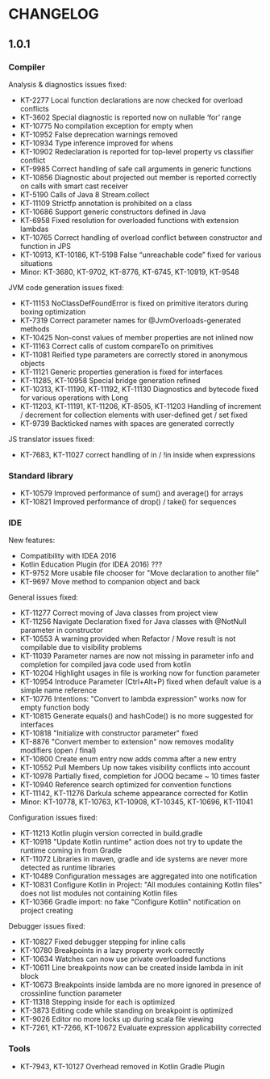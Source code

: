 # CHANGELOG

## 1.0.1

### Compiler

Analysis & diagnostics issues fixed:

- KT-2277  Local function declarations are now checked for overload conflicts
- KT-3602  Special diagnostic is reported now on nullable ‘for’ range
- KT-10775 No compilation exception for empty when
- KT-10952 False deprecation warnings removed
- KT-10934 Type inference improved for whens
- KT-10902 Redeclaration is reported for top-level property vs classifier conflict
- KT-9985  Correct handling of safe call arguments in generic functions
- KT-10856 Diagnostic about projected out member is reported correctly on calls with smart cast receiver
- KT-5190  Calls of Java 8 Stream.collect
- KT-11109 Strictfp annotation is prohibited on a class
- KT-10686 Support generic constructors defined in Java
- KT-6958  Fixed resolution for overloaded functions with extension lambdas
- KT-10765 Correct handling of overload conflict between constructor and function in JPS
- KT-10913, KT-10186, KT-5198 False “unreachable code” fixed for various situations
- Minor: KT-3680, KT-9702, KT-8776, KT-6745, KT-10919, KT-9548

JVM code generation issues fixed:

- KT-11153 NoClassDefFoundError is fixed on primitive iterators during boxing optimization
- KT-7319  Correct parameter names for @JvmOverloads-generated methods
- KT-10425 Non-const values of member properties are not inlined now
- KT-11163 Correct calls of custom compareTo on primitives
- KT-11081 Reified type parameters are correctly stored in anonymous objects
- KT-11121 Generic properties generation is fixed for interfaces
- KT-11285, KT-10958 Special bridge generation refined
- KT-10313, KT-11190, KT-11192, KT-11130 Diagnostics and bytecode fixed for various operations with Long
- KT-11203, KT-11191, KT-11206, KT-8505, KT-11203 Handling of increment / decrement for collection elements with user-defined get / set fixed
- KT-9739  Backticked names with spaces are generated correctly

JS translator issues fixed:

- KT-7683, KT-11027 correct handling of in / !in inside when expressions

### Standard library

- KT-10579 Improved performance of sum() and average() for arrays
- KT-10821 Improved performance of drop() / take() for sequences

### IDE

New features:

- Compatibility with IDEA 2016
- Kotlin Education Plugin (for IDEA 2016) ???
- KT-9752  More usable file chooser for "Move declaration to another file"
- KT-9697  Move method to companion object and back

General issues fixed:

- KT-11277 Correct moving of Java classes from project view
- KT-11256 Navigate Declaration fixed for Java classes with @NotNull parameter in constructor
- KT-10553 A warning provided when Refactor / Move result is not compilable due to visibility problems
- KT-11039 Parameter names are now not missing in parameter info and completion for compiled java code used from kotlin
- KT-10204 Highlight usages in file is working now for function parameter
- KT-10954 Introduce Parameter (Ctrl+Alt+P) fixed when default value is a simple name reference
- KT-10776 Intentions: "Convert to lambda expression" works now for empty function body
- KT-10815 Generate equals() and hashCode() is no more suggested for interfaces
- KT-10818 "Initialize with constructor parameter" fixed
- KT-8876 "Convert member to extension" now removes modality modifiers (open / final)
- KT-10800 Create enum entry now adds comma after a new entry
- KT-10552 Pull Members Up now takes visibility conflicts into account
- KT-10978 Partially fixed, completion for JOOQ became ~ 10 times faster
- KT-10940 Reference search optimized for convention functions
- KT-11142, KT-11276 Darkula scheme appearance corrected for Kotlin
- Minor: KT-10778, KT-10763, KT-10908, KT-10345, KT-10696, KT-11041

Configuration issues fixed:

- KT-11213 Kotlin plugin version corrected in build.gradle
- KT-10918 "Update Kotlin runtime" action does not try to update the runtime coming in from Gradle
- KT-11072 Libraries in maven, gradle and ide systems are never more detected as runtime libraries
- KT-10489 Configuration messages are aggregated into one notification
- KT-10831 Configure Kotlin in Project: "All modules containing Kotlin files" does not list modules not containing Kotlin files
- KT-10366 Gradle import: no fake "Configure Kotlin" notification on project creating

Debugger issues fixed:

- KT-10827 Fixed debugger stepping for inline calls
- KT-10780 Breakpoints in a lazy property work correctly
- KT-10634 Watches can now use private overloaded functions
- KT-10611 Line breakpoints now can be created inside lambda in init block
- KT-10673 Breakpoints inside lambda are no more ignored in presence of crossinline function parameter
- KT-11318 Stepping inside for each is optimized
- KT-3873  Editing code while standing on breakpoint is optimized
- KT-9026  Editor no more locks up during scala file viewing
- KT-7261, KT-7266, KT-10672 Evaluate expression applicability corrected

### Tools

- KT-7943, KT-10127 Overhead removed in Kotlin Gradle Plugin
